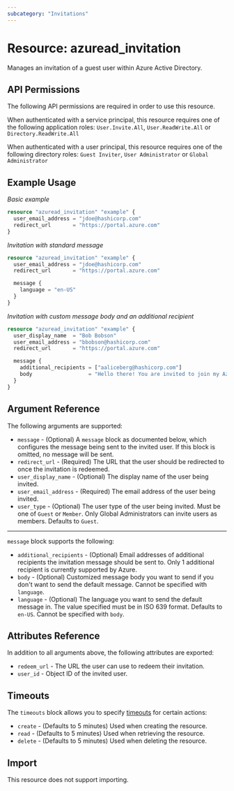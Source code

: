 ```yaml
---
subcategory: "Invitations"
---
```


# Resource: azuread_invitation

Manages an invitation of a guest user within Azure Active Directory.

## API Permissions

The following API permissions are required in order to use this resource.

When authenticated with a service principal, this resource requires one of the following application roles: `User.Invite.All`, `User.ReadWrite.All` or `Directory.ReadWrite.All`

When authenticated with a user principal, this resource requires one of the following directory roles: `Guest Inviter`, `User Administrator` or `Global Administrator`

## Example Usage

*Basic example*

```terraform
resource "azuread_invitation" "example" {
  user_email_address = "jdoe@hashicorp.com"
  redirect_url       = "https://portal.azure.com"
}
```

*Invitation with standard message*

```terraform
resource "azuread_invitation" "example" {
  user_email_address = "jdoe@hashicorp.com"
  redirect_url       = "https://portal.azure.com"

  message {
    language = "en-US"
  }
}
```

*Invitation with custom message body and an additional recipient*

```terraform
resource "azuread_invitation" "example" {
  user_display_name  = "Bob Bobson"
  user_email_address = "bbobson@hashicorp.com"
  redirect_url       = "https://portal.azure.com"

  message {
    additional_recipients = ["aaliceberg@hashicorp.com"]
    body                  = "Hello there! You are invited to join my Azure tenant!"
  }
}
```

## Argument Reference

The following arguments are supported:

* `message` - (Optional) A `message` block as documented below, which configures the message being sent to the invited user. If this block is omitted, no message will be sent.
* `redirect_url` - (Required) The URL that the user should be redirected to once the invitation is redeemed.
* `user_display_name` - (Optional) The display name of the user being invited.
* `user_email_address` - (Required) The email address of the user being invited.
* `user_type` - (Optional) The user type of the user being invited. Must be one of `Guest` or `Member`. Only Global Administrators can invite users as members. Defaults to `Guest`.

---

`message` block supports the following:

* `additional_recipients` - (Optional) Email addresses of additional recipients the invitation message should be sent to. Only 1 additional recipient is currently supported by Azure.
* `body` - (Optional) Customized message body you want to send if you don't want to send the default message. Cannot be specified with `language`.
* `language` - (Optional) The language you want to send the default message in. The value specified must be in ISO 639 format. Defaults to `en-US`. Cannot be specified with `body`.

## Attributes Reference

In addition to all arguments above, the following attributes are exported:

* `redeem_url` - The URL the user can use to redeem their invitation.
* `user_id` - Object ID of the invited user.

## Timeouts

The `timeouts` block allows you to specify [timeouts](https://www.terraform.io/language/resources/syntax#operation-timeouts) for certain actions:

* `create` - (Defaults to 5 minutes) Used when creating the resource.
* `read` - (Defaults to 5 minutes) Used when retrieving the resource.
* `delete` - (Defaults to 5 minutes) Used when deleting the resource.

## Import

This resource does not support importing.
